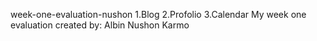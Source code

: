 week-one-evaluation-nushon
 1.Blog
 2.Profolio
  3.Calendar
My week one evaluation created by: Albin Nushon Karmo
